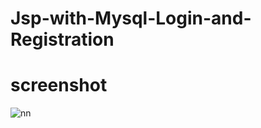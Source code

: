 # Jsp-with-Mysql-Login-and-Registration

# screenshot

![nn](https://user-images.githubusercontent.com/12325386/27990460-20147204-648a-11e7-82b0-6a766ea5e3fd.JPG)
